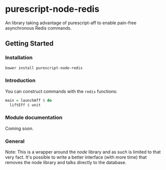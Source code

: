 # purescript-node-redis

An library taking advantage of purescript-aff to enable pain-free asynchronous 
Redis commands.

## Getting Started

### Installation

```bash
bower install purescript-node-redis
```

### Introduction

You can construct commands with the `redis` functions:

```purescript
main = launchAff $ do
  liftEff $ unit
```

### Module documentation

Coming soon.

### General

Note: This is a wrapper around the _node_ library and as such is limited to that
very fact. It's possible to write a better interface (with more time) that 
removes the node library and talks directly to the database.